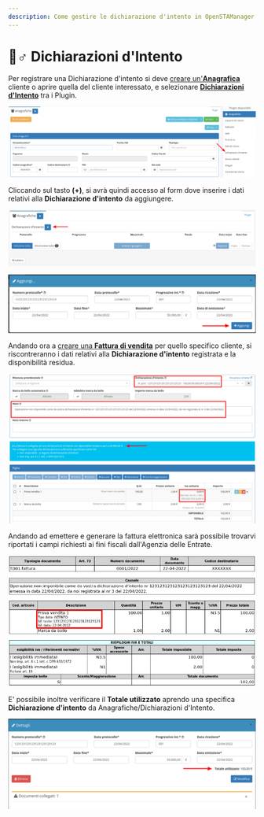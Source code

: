 ```yaml
---
description: Come gestire le dichiarazione d'intento in OpenSTAManager
---
```


# 🙋♂ Dichiarazioni d'Intento

Per registrare una Dichiarazione d'intento si deve [creare un'**Anagrafica**](../../openstamanager/modules/anagrafiche/creazione.md) cliente o aprire quella del cliente interessato, e selezionare [**Dichiarazioni d'Intento**](https://docs.openstamanager.com/modules/anagrafiche/plugin/dichiarazioni-dintento) tra i Plugin.

![](<../../.gitbook/assets/image (194).png>)

Cliccando sul tasto **(+)**, si avrà quindi accesso al form dove inserire i dati relativi alla **Dichiarazione d'intento** da aggiungere.

![](<../../.gitbook/assets/image (35).png>)

![](<../../.gitbook/assets/image (366).png>)

Andando ora a [creare una **Fattura di vendita**](broken-reference) per quello specifico cliente, si riscontreranno i dati relativi alla **Dichiarazione d'intento** registrata e la disponibilità residua.

![](<../../.gitbook/assets/image (103).png>)

Andando ad emettere e generare la fattura elettronica sarà possibile trovarvi riportati i campi richiesti ai fini fiscali dall'Agenzia delle Entrate.

![](<../../.gitbook/assets/image (583).png>)

E' possibile inoltre verificare il **Totale utilizzato** aprendo una specifica **Dichiarazione d'intento** da Anagrafiche/Dichiarazioni d'Intento.

![](<../../.gitbook/assets/image (42).png>)
